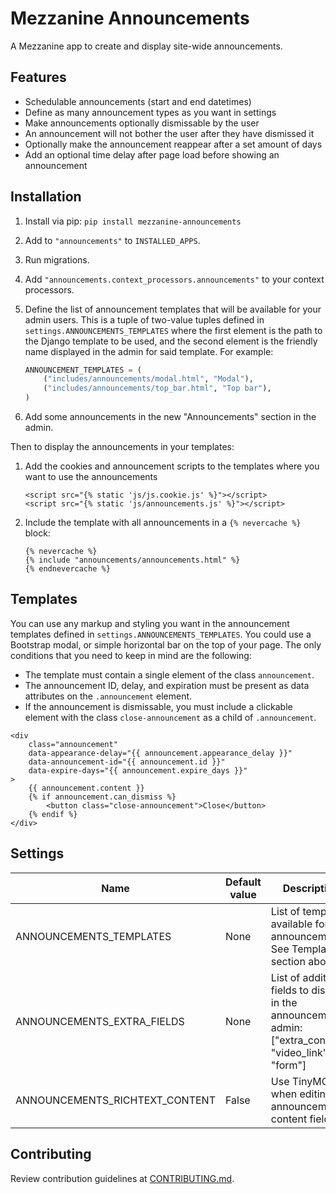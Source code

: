 # Mezzanine Announcements

A Mezzanine app to create and display site-wide announcements.

## Features

- Schedulable announcements (start and end datetimes)
- Define as many announcement types as you want in settings
- Make announcements optionally dismissable by the user
- An announcement will not bother the user after they have dismissed it
- Optionally make the announcement reappear after a set amount of days
- Add an optional time delay after page load before showing an announcement

## Installation

1. Install via pip: `pip install mezzanine-announcements`
1. Add to `"announcements"` to `INSTALLED_APPS`.
1. Run migrations.
1. Add `"announcements.context_processors.announcements"` to your context processors.
1. Define the list of announcement templates that will be available for your
   admin users. This is a tuple of two-value tuples defined in
   `settings.ANNOUNCEMENTS_TEMPLATES` where the first element is the path to the Django template to be used, and the second element is the friendly name
   displayed in the admin for said template. For example:

   ```python
   ANNOUNCEMENT_TEMPLATES = (
       ("includes/announcements/modal.html", "Modal"),
       ("includes/announcements/top_bar.html", "Top bar"),
   )
   ```
1. Add some announcements in the new "Announcements" section in the admin.

Then to display the announcements in your templates:

1. Add the cookies and announcement scripts to the templates where you want to use the announcements
    ```django
    <script src="{% static 'js/js.cookie.js' %}"></script>
    <script src="{% static 'js/announcements.js' %}"></script>
    ```
1. Include the template with all announcements in a `{% nevercache %}` block:

   ```django
   {% nevercache %}
   {% include "announcements/announcements.html" %}
   {% endnevercache %}
   ```

## Templates

You can use any markup and styling you want in the announcement templates
defined in `settings.ANNOUNCEMENTS_TEMPLATES`. You could use a Bootstrap modal,
or simple horizontal bar on the top of your page. The only conditions that you
need to keep in mind are the following:

- The template must contain a single element of the class `announcement`.
- The announcement ID, delay, and expiration must be present as data attributes
  on the `.announcement` element.
- If the announcement is dismissable, you must include a clickable element with
  the class `close-announcement` as a child of `.announcement`.

```django
<div
    class="announcement"
	data-appearance-delay="{{ announcement.appearance_delay }}"
	data-announcement-id="{{ announcement.id }}"
	data-expire-days="{{ announcement.expire_days }}"
>
	{{ announcement.content }}
	{% if announcement.can_dismiss %}
		<button class="close-announcement">Close</button>
	{% endif %}
</div>
```

## Settings

| Name                           | Default value | Description                                                                                             |
|--------------------------------|---------------|---------------------------------------------------------------------------------------------------------|
| ANNOUNCEMENTS_TEMPLATES        | None          | List of templates available for announcements. See Templates section above |
| ANNOUNCEMENTS_EXTRA_FIELDS     | None          | List of additional fields to display in the announcement admin: ["extra_content", "video_link", "form"] |
| ANNOUNCEMENTS_RICHTEXT_CONTENT | False         | Use TinyMCE when editing announcement content fields                                                    |

## Contributing

Review contribution guidelines at [CONTRIBUTING.md].

[CONTRIBUTING.md]: CONTRIBUTING.md

